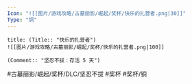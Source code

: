 ```yaml
---
Icon: "![[图片/游戏攻略/古墓丽影/崛起/奖杯/快乐的扎营者.png|30]]"
Type: "铜"
---
```

```ad-common-bronze-trophy
title: (Title:: "快乐的扎营者")
![[图片/游戏攻略/古墓丽影/崛起/奖杯/快乐的扎营者.png|100]]

(Comment:: "坚忍不拔：存活 5 天")
```

#古墓丽影/崛起/奖杯/DLC/坚忍不拔 #奖杯 #奖杯/铜
